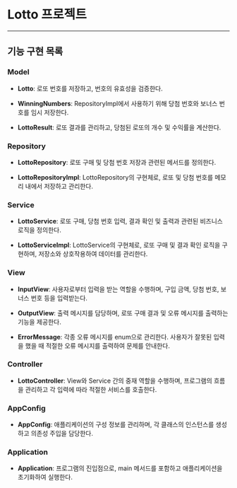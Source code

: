 # Lotto 프로젝트

--------------------------------------------------------------------------------

## 기능 구현 목록

### Model

- **Lotto**: 로또 번호를 저장하고, 번호의 유효성을 검증한다.

- **WinningNumbers**: RepositoryImpl에서 사용하기 위해 당첨 번호와 보너스 번호를 임시 저장한다.

- **LottoResult**: 로또 결과를 관리하고, 당첨된 로또의 개수 및 수익률을 계산한다.

### Repository

- **LottoRepository**: 로또 구매 및 당첨 번호 저장과 관련된 메서드를 정의한다.

- **LottoRepositoryImpl**: LottoRepository의 구현체로, 로또 및 당첨 번호를 메모리 내에서 저장하고 관리한다.

### Service

- **LottoService**: 로또 구매, 당첨 번호 입력, 결과 확인 및 출력과 관련된 비즈니스 로직을 정의한다.

- **LottoServiceImpl**: LottoService의 구현체로, 로또 구매 및 결과 확인 로직을 구현하며, 저장소와 상호작용하여 데이터를 관리한다.

### View

- **InputView**: 사용자로부터 입력을 받는 역할을 수행하며, 구입 금액, 당첨 번호, 보너스 번호 등을 입력받는다.

- **OutputView**: 출력 메시지를 담당하며, 로또 구매 결과 및 오류 메시지를 출력하는 기능을 제공한다.

- **ErrorMessage**: 각종 오류 메시지를 enum으로 관리한다. 사용자가 잘못된 입력을 했을 때 적절한 오류 메시지를 출력하여 문제를 안내한다.

### Controller

- **LottoController**: View와 Service 간의 중재 역할을 수행하며, 프로그램의 흐름을 관리하고 각 입력에 따라 적절한 서비스를 호출한다.

### AppConfig

- **AppConfig**: 애플리케이션의 구성 정보를 관리하며, 각 클래스의 인스턴스를 생성하고 의존성 주입을 담당한다.

### Application

- **Application**: 프로그램의 진입점으로, main 메서드를 포함하고 애플리케이션을 초기화하여 실행한다.


